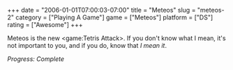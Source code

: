 +++
date = "2006-01-01T07:00:03-07:00"
title = "Meteos"
slug = "meteos-2"
category = ["Playing A Game"]
game = ["Meteos"]
platform = ["DS"]
rating = ["Awesome"]
+++

Meteos is the new <game:Tetris Attack>. If you don't know what I mean, it's not important to you, and if you do, know that <i>I mean it</i>.

<i>Progress: Complete</i>